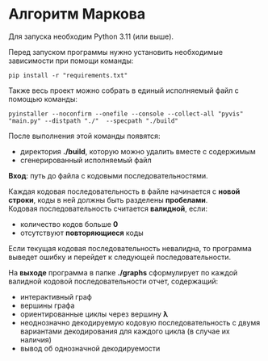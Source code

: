 # Алгоритм Маркова
Для запуска необходим Python 3.11 (или выше).

Перед запуском программы нужно установить необходимые зависимости при помощи команды:
```properties
pip install -r "requirements.txt"
```

Также весь проект можно собрать в единый исполняемый файл с помощью команды:
```properties
pyinstaller --noconfirm --onefile --console --collect-all "pyvis" "main.py" --distpath "./"  --specpath "./build"
```
После выполнения этой команды появятся:
- директория **./build**, которую можно удалить вместе с содержимым
- сгенерированный исполняемый файл

**Вход**: путь до файла с кодовыми последовательностями.

Каждая кодовая последовательность в файле начинается с **новой строки**, коды в ней должны быть разделены **пробелами**.  
Кодовая последовательность считается **валидной**, если:
- количество кодов больше **0**
- отсутствуют **повторяющиеся** коды

Если текущая кодовая последовательность невалидна, то программа выведет ошибку и перейдет к следующей последовательности.

На **выходе** программа в папке **./graphs** сформулирует по каждой валидной кодовой последовательности отчет, содержащий:
- интерактивный граф
- вершины графа
- ориентированные циклы через вершину **λ**
- неоднозначно декодируемую кодовую последовательность с двумя вариантами декодирования для каждого цикла (в случае их наличия)
- вывод об однозначной декодируемости
